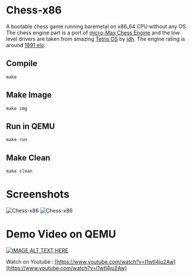 # Chess-x86
 A bootable chess game running baremetal on x86_64 CPU without any OS. The chess engine part is a port of [micro-Max Chess Engine](https://home.hccnet.nl/h.g.muller/max-src2.html) and the low level drivers are taken from amazing [Tetris OS](https://www.youtube.com/watch?v=FaILnmUYS_U) by [jdh](https://github.com/jdah). The engine rating is around [1891 elo](https://ccrl.chessdom.com/ccrl/4040/cgi/engine_details.cgi?print=Details%20%28text%29&eng=Micro-Max%204.8).

## Compile 
    make

## Make Image
    make img

## Run in QEMU
    make run

## Make Clean
    make clean

# Screenshots

![Chess-x86](https://github.com/shadlyd15/Chess-x86/blob/main/screeshots/1.png?raw=true "Chess-x86")
![Chess-x86](https://github.com/shadlyd15/Chess-x86/blob/main/screeshots/2.png?raw=true "Chess-x86")

# Demo Video on QEMU
[![IMAGE ALT TEXT HERE](https://img.youtube.com/vi/I1wtI4ju2Aw/0.jpg)](https://www.youtube.com/watch?v=I1wtI4ju2Aw)


Watch on Youtube :  [https://www.youtube.com/watch?v=I1wtI4ju2Aw](https://www.youtube.com/watch?v=I1wtI4ju2Aw)
